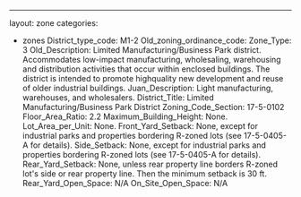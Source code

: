 ---
layout: zone
categories: 
  - zones
District_type_code: M1-2
Old_zoning_ordinance_code: 
Zone_Type: 3
Old_Description: Limited Manufacturing/Business Park district. Accommodates low-impact manufacturing, wholesaling, warehousing and distribution activities that occur within enclosed buildings. The district is intended to promote highquality new development and reuse of older industrial buildings.
Juan_Description: Light manufacturing, warehouses, and wholesalers.
District_Title: Limited Manufacturing/Business Park District
Zoning_Code_Section: 17-5-0102
Floor_Area_Ratio: 2.2
Maximum_Building_Height: None.
Lot_Area_per_Unit: None.
Front_Yard_Setback: None, except for industrial parks and properties bordering R-zoned lots (see 17-5-0405-A for details).
Side_Setback: None, except for industrial parks and properties bordering R-zoned lots (see 17-5-0405-A for details).
Rear_Yard_Setback: None, unless rear property line borders R-zoned lot's side or rear property line. Then the minimum setback is 30 ft.
Rear_Yard_Open_Space: N/A
On_Site_Open_Space: N/A
